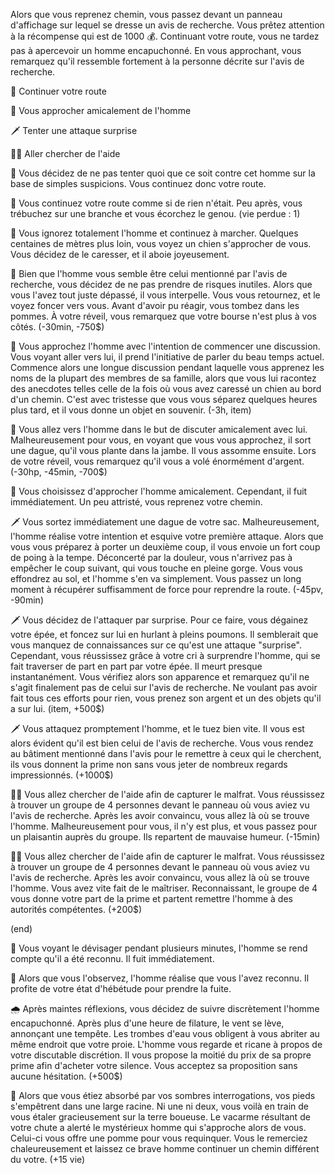 Alors que vous reprenez chemin, vous passez devant un panneau d'affichage sur lequel se dresse un avis de recherche. Vous prêtez attention à la récompense qui est de 1000 💰. Continuant votre route, vous ne tardez pas à apercevoir un homme encapuchonné. En vous approchant, vous remarquez qu'il ressemble fortement à la personne décrite sur l'avis de recherche.

🚶 Continuer votre route

👋 Vous approcher amicalement de l'homme

🗡 Tenter une attaque surprise

💂‍♂️ Aller chercher de l'aide


🚶 Vous décidez de ne pas tenter quoi que ce soit contre cet homme sur la base de simples suspicions. Vous continuez donc votre route.

🚶 Vous continuez votre route comme si de rien n'était. Peu après, vous trébuchez sur une branche et vous écorchez le genou. (vie perdue : 1)

🚶 Vous ignorez totalement l'homme et continuez à marcher. Quelques centaines de mètres plus loin, vous voyez un chien s'approcher de vous. Vous décidez de le caresser, et il aboie joyeusement.

🚶 Bien que l'homme vous semble être celui mentionné par l'avis de recherche, vous décidez de ne pas prendre de risques inutiles. Alors que vous l'avez tout juste dépassé, il vous interpelle. Vous vous retournez, et le voyez foncer vers vous. Avant d'avoir pu réagir, vous tombez dans les pommes. À votre réveil, vous remarquez que votre bourse n'est plus à vos côtés. (-30min, -750$)


👋 Vous approchez l'homme avec l'intention de commencer une discussion. Vous voyant aller vers lui, il prend l'initiative de parler du beau temps actuel. Commence alors une longue discussion pendant laquelle vous apprenez les noms de la plupart des membres de sa famille, alors que vous lui racontez des anecdotes telles celle de la fois où vous avez caressé un chien au bord d'un chemin. C'est avec tristesse que vous vous séparez quelques heures plus tard, et il vous donne un objet en souvenir. (-3h, item)

👋 Vous allez vers l'homme dans le but de discuter amicalement avec lui. Malheureusement pour vous, en voyant que vous vous approchez, il sort une dague, qu'il vous plante dans la jambe. Il vous assomme ensuite. Lors de votre réveil, vous remarquez qu'il vous a volé énormément d'argent. (-30hp, -45min, -700$)

👋 Vous choisissez d'approcher l'homme amicalement. Cependant, il fuit immédiatement. Un peu attristé, vous reprenez votre chemin. 


🗡️ Vous sortez immédiatement une dague de votre sac. Malheureusement, l'homme réalise votre intention et esquive votre première attaque. Alors que vous vous préparez à porter un deuxième coup, il vous envoie un fort coup de poing à la tempe. Déconcerté par la douleur, vous n'arrivez pas à empêcher le coup suivant, qui vous touche en pleine gorge. Vous vous effondrez au sol, et l'homme s'en va simplement. Vous passez un long moment à récupérer suffisamment de force pour reprendre la route. (-45pv, -90min)

🗡️ Vous décidez de l'attaquer par surprise. Pour ce faire, vous dégainez votre épée, et foncez sur lui en hurlant à pleins poumons. Il semblerait que vous manquez de connaissances sur ce qu'est une attaque "surprise". Cependant, vous réussissez grâce à votre cri à surprendre l'homme, qui se fait traverser de part en part par votre épée. Il meurt presque instantanément. Vous vérifiez alors son apparence et remarquez qu'il ne s'agit finalement pas de celui sur l'avis de recherche. Ne voulant pas avoir fait tous ces efforts pour rien, vous prenez son argent et un des objets qu'il a sur lui. (item, +500$)

🗡️ Vous attaquez promptement l'homme, et le tuez bien vite. Il vous est alors évident qu'il est bien celui de l'avis de recherche. Vous vous rendez au bâtiment mentionné dans l'avis pour le remettre à ceux qui le cherchent, ils vous donnent la prime non sans vous jeter de nombreux regards impressionnés. (+1000$)


💂‍♂️ Vous allez chercher de l'aide afin de capturer le malfrat. Vous réussissez à trouver un groupe de 4 personnes devant le panneau où vous aviez vu l'avis de recherche. Après les avoir convaincu, vous allez là où se trouve l'homme. Malheureusement pour vous, il n'y est plus, et vous passez pour un plaisantin auprès du groupe. Ils repartent de mauvaise humeur. (-15min)

💂‍♂️ Vous allez chercher de l'aide afin de capturer le malfrat. Vous réussissez à trouver un groupe de 4 personnes devant le panneau où vous aviez vu l'avis de recherche. Après les avoir convaincu, vous allez là où se trouve l'homme. Vous avez vite fait de le maîtriser. Reconnaissant, le groupe de 4 vous donne votre part de la prime et partent remettre l'homme à des autorités compétentes. (+200$)


(end)

🤨 Vous voyant le dévisager pendant plusieurs minutes, l'homme se rend compte qu'il a été reconnu. Il fuit immédiatement.

🤨 Alors que vous l'observez, l'homme réalise que vous l'avez reconnu. Il profite de votre état d'hébétude pour prendre la fuite. 

🌧️ Après maintes réflexions, vous décidez de suivre discrètement l'homme encapuchonné. Après plus d'une heure de filature, le vent se lève, annonçant une tempête. Les trombes d'eau vous obligent à vous abriter au même endroit que votre proie. L'homme vous regarde et ricane à propos de votre discutable discrétion. Il vous propose la moitié du prix de sa propre prime afin d'acheter votre silence. Vous acceptez sa proposition sans aucune hésitation.
(+500$)



🍏 Alors que vous étiez absorbé par vos sombres interrogations, vos pieds s'empêtrent dans une large racine. Ni une ni deux, vous voilà en train de vous étaler gracieusement sur la terre boueuse. Le vacarme résultant de votre chute a alerté le mystérieux homme qui s'approche alors de vous. Celui-ci vous offre une pomme pour vous requinquer. Vous le remerciez chaleureusement et laissez ce brave homme continuer un chemin différent du votre.
(+15 vie)
